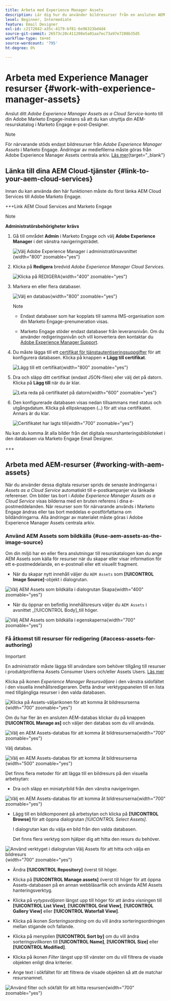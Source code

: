 ```yaml
---
title: Arbeta med Experience Manager Assets
description: Lär dig hur du använder bildresurser från en ansluten AEM Assets-databas när du redigerar innehåll i Adobe Marketo Engage.
level: Beginner, Intermediate
feature: Email Designer
exl-id: c2172042-a35c-4179-bf81-6e96323bd4d4
source-git-commit: 26573c20c411208e5a01aa7ec73a97e7208b35d5
workflow-type: tm+mt
source-wordcount: '795'
ht-degree: 0%

---
```


# Arbeta med Experience Manager resurser {#work-with-experience-manager-assets}

Anslut ditt _Adobe Experience Manager Assets as a Cloud Service_-konto till din Adobe Marketo Engage-instans så att du kan utnyttja din AEM-resurskatalog i Marketo Engage e-post-Designer.

>[!NOTE]
>
>För närvarande stöds endast bildresurser från _Adobe Experience Manager Assets_ i Marketo Engage. Ändringar av mediefilerna måste göras från Adobe Experience Manager Assets centrala arkiv. [Läs mer](https://experienceleague.adobe.com/en/docs/experience-manager-cloud-service/content/assets/manage/manage-digital-assets){target="_blank"}

## Länka till dina AEM Cloud-tjänster {#link-to-your-aem-cloud-services}

Innan du kan använda den här funktionen måste du först länka AEM Cloud Services till Adobe Marketo Engage.

+++Link AEM Cloud Services and Marketo Engage

>[!NOTE]
>
>**Administratörsbehörigheter krävs**

1. Gå till området **Admin** i Marketo Engage och välj **Adobe Experience Manager** i det vänstra navigeringsträdet.

   ![Välj Adobe Experience Manager i administratörsavsnittet](assets/access-the-ai-assistant-content-accelerator-1.png){width="800" zoomable="yes"}

1. Klicka på **Redigera** bredvid _Adobe Experience Manager Cloud Services_.

   ![Klicka på REDIGERA](assets/access-the-ai-assistant-content-accelerator-2.png){width="400" zoomable="yes"}

1. Markera en eller flera databaser.

   ![Välj en databas](assets/access-the-ai-assistant-content-accelerator-3.png){width="800" zoomable="yes"}

   >[!NOTE]
   >
   >* Endast databaser som har kopplats till samma IMS-organisation som din Marketo Engage-prenumeration visas.
   >
   >* Marketo Engage stöder endast databaser från leveransnivån. Om du använder redigeringsnivån och vill konvertera den kontaktar du [Adobe Experience Manager Support](https://experienceleague.adobe.com/en/docs/experience-manager-cloud-manager/content/overview/help-resources).

1. Du måste lägga till ett [certifikat för tjänstautentiseringsuppgifter](https://experienceleague.adobe.com/sv/docs/experience-manager-learn/getting-started-with-aem-headless/authentication/service-credentials) för att konfigurera databasen. Klicka på knappen **+ Lägg till certifikat**.

   ![Lägg till ett certifikat](assets/access-the-ai-assistant-content-accelerator-4.png){width="800" zoomable="yes"}

1. Dra och släpp ditt certifikat (endast JSON-filen) eller välj det på datorn. Klicka på **Lägg till** när du är klar.

   ![Leta reda på certifikatet på datorn](assets/access-the-ai-assistant-content-accelerator-5.png){width="600" zoomable="yes"}

1. Den konfigurerade databasen visas nedan tillsammans med status och utgångsdatum. Klicka på ellipsknappen (**..**) för att visa certifikatet. Annars är du klar.

   ![Certifikatet har lagts till](assets/access-the-ai-assistant-content-accelerator-6.png){width="700" zoomable="yes"}

Nu kan du komma åt alla bilder från det digitala resurshanteringsbiblioteket i den databasen via Marketo Engage Email Designer.

+++

## Arbeta med AEM-resurser {#working-with-aem-assets}

När du använder dessa digitala resurser sprids de senaste ändringarna i _Assets as a Cloud Service_ automatiskt till e-postkampanjer via länkade referenser. Om bilder tas bort i _Adobe Experience Manager Assets as a Cloud Service_ visas bilderna med en bruten referens i dina e-postmeddelanden. När resurser som för närvarande används i Marketo Engage ändras eller tas bort meddelas e-postförfattarna om bildändringarna. Alla ändringar av materialet måste göras i Adobe Experience Manager Assets centrala arkiv.

### Använd AEM Assets som bildkälla {#use-aem-assets-as-the-image-source}

Om din miljö har en eller flera anslutningar till resurskatalogen kan du ange AEM Assets som källa för resurser när du skapar eller visar information för ett e-postmeddelande, en e-postmall eller ett visuellt fragment.

* När du skapar nytt innehåll väljer du `AEM Assets` som **[!UICONTROL Image Source]**-objekt i dialogrutan.

![Välj AEM Assets som bildkälla i dialogrutan Skapa](assets/work-with-experience-manager-assets-1.png){width="400" zoomable="yes"}

* När du öppnar en befintlig innehållsresurs väljer du `AEM Assets` i avsnittet _[!UICONTROL Body]_till höger.

![Välj AEM Assets som bildkälla i egenskaperna](assets/work-with-experience-manager-assets-2.png){width="700" zoomable="yes"}

### Få åtkomst till resurser för redigering {#access-assets-for-authoring}

>[!IMPORTANT]
>
>En administratör måste lägga till användare som behöver tillgång till resurser i produktprofilerna Assets Consumer Users och/eller Assets Users. [Läs mer](https://experienceleague.adobe.com/en/docs/experience-manager-cloud-service/content/security/ims-support#managing-products-and-user-access-in-admin-console)

Klicka på ikonen _Experience Manager Resursväljare_ i den vänstra sidofältet i den visuella innehållsredigeraren. Detta ändrar verktygspanelen till en lista med tillgängliga resurser i den valda databasen.

![Klicka på Assets-väljarikonen för att komma åt bildresurserna](assets/work-with-experience-manager-assets-3.png){width="700" zoomable="yes"}

Om du har fler än en ansluten AEM-databas klickar du på knappen **[!UICONTROL Manage as]** och väljer den databas som du vill använda.

![Välj en AEM Assets-databas för att komma åt bildresurserna](assets/work-with-experience-manager-assets-4.png){width="700" zoomable="yes"}

Välj databas.

![Välj en AEM Assets-databas för att komma åt bildresurserna](assets/work-with-experience-manager-assets-5.png){width="500" zoomable="yes"}

Det finns flera metoder för att lägga till en bildresurs på den visuella arbetsytan:

* Dra och släpp en miniatyrbild från den vänstra navigeringen.

![Välj en AEM Assets-databas för att komma åt bildresurserna](assets/work-with-experience-manager-assets-6.png){width="700" zoomable="yes"}

* Lägg till en bildkomponent på arbetsytan och klicka på **[!UICONTROL Browse]** för att öppna dialogrutan _[!UICONTROL Select Assets]_.

  I dialogrutan kan du välja en bild från den valda databasen.

  Det finns flera verktyg som hjälper dig att hitta den resurs du behöver.

![Använd verktyget i dialogrutan Välj Assets för att hitta och välja en bildresurs](assets/work-with-experience-manager-assets-7.png){width="700" zoomable="yes"}

* Ändra **[!UICONTROL Repository]** överst till höger.

* Klicka på **[!UICONTROL Manage assets]** överst till höger för att öppna Assets-databasen på en annan webbläsarflik och använda AEM Assets hanteringsverktyg.

* Klicka på _vytypsväljaren_ längst upp till höger för att ändra visningen till **[!UICONTROL List View]**, **[!UICONTROL Grid View]**, **[!UICONTROL Gallery View]** eller **[!UICONTROL Waterfall View]**.

* Klicka på ikonen _Sorteringsordning_ om du vill ändra sorteringsordningen mellan stigande och fallande.

* Klicka på menypilen **[!UICONTROL Sort by]** om du vill ändra sorteringsvillkoren till **[!UICONTROL Name]**, **[!UICONTROL Size]** eller **[!UICONTROL Modified]**.

* Klicka på ikonen _Filter_ längst upp till vänster om du vill filtrera de visade objekten enligt dina kriterier.

* Ange text i sökfältet för att filtrera de visade objekten så att de matchar resursnamnet.

![Använd filter och sökfält för att hitta resursen](assets/work-with-experience-manager-assets-8.png){width="700" zoomable="yes"}
